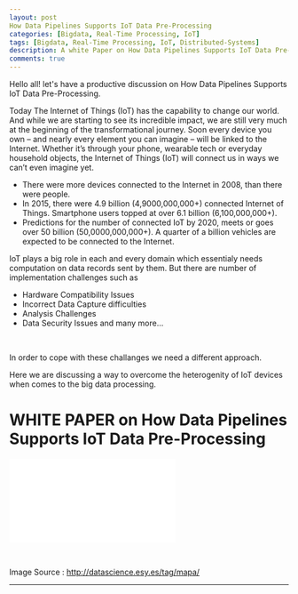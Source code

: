 ```yaml
---
layout: post
How Data Pipelines Supports IoT Data Pre-Processing
categories: [Bigdata, Real-Time Processing, IoT]
tags: [Bigdata, Real-Time Processing, IoT, Distributed-Systems]
description: A white Paper on How Data Pipelines Supports IoT Data Pre-Processing
comments: true
---
```


Hello all! let's have a productive discussion on How Data Pipelines Supports IoT Data Pre-Processing. 

Today The Internet of Things (IoT) has the capability to change our world. And while we are starting to see its incredible impact, we are still very much at the beginning of the transformational journey. Soon every device you own – and nearly every element you can imagine – will be linked to the Internet. Whether it’s through your phone, wearable tech or everyday household objects, the Internet of Things (IoT) will connect us in ways we can’t even imagine yet.

  - There were more devices connected to the Internet in 2008, than there were people.
  - In 2015, there were 4.9 billion (4,9000,000,000+) connected Internet of Things. Smartphone users topped at over 6.1 billion (6,100,000,000+).
  - Predictions for the number of connected IoT by 2020, meets or goes over 50 billion (50,0000,000,000+). A quarter of a billion vehicles are expected to be connected to the Internet.

IoT plays a big role in each and every domain which essentialy needs computation on data records sent by them. But there are number of implementation challenges such as <br>

  - Hardware Compatibility Issues
  - Incorrect Data Capture difficulties
  - Analysis Challenges
  - Data Security Issues
  and many more...

<br>

In order to cope with these challanges we need a different approach.

Here we are discussing a way to overcome the heterogenity of IoT devices when comes to the big data processing.

# WHITE PAPER on How Data Pipelines Supports IoT Data Pre-Processing

![Download White Paper from here](../../../../assets/whitepapers/HowDataPipelinesSupportsIoTDataPreprocessing.pdf)

<br>

Image Source : http://datascience.esy.es/tag/mapa/  



--------------
